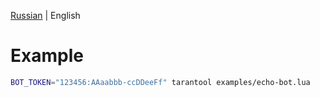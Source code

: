 [Russian](README_RU.md) | English</br>

# Example
```bash
BOT_TOKEN="123456:AAaabbb-ccDDeeFf" tarantool examples/echo-bot.lua
```
